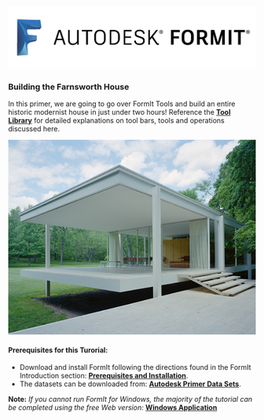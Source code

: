 ![](/assets/b5030b43-df24-4259-ad6a-94bcad61bc78.png)

### Building the Farnsworth House

In this primer, we are going to go over FormIt Tools and build an entire historic modernist house in just under two hours! Reference the [**Tool Library**](../tool-library/tool-library.md) for detailed explanations on tool bars, tools and operations discussed here. 

![](./images/49e004f3-d500-4890-9188-e8a87c1e396a-2.png)

#### Prerequisites for this Turorial:
- Download and install FormIt following the directions found in the FormIt Introduction section: [**Prerequisites and Installation**](../formit-introduction/prerequisites-and-installation.md).
- The datasets can be downloaded from: [**Autodesk Primer Data Sets**](https://autodesk.app.box.com/s/thavswirrbflit27rbqzl26ljj7fu1uv).

**Note:** *If you cannot run FormIt for Windows, the majority of the tutorial can be completed using the free Web version:* [**Windows Application**](http://formit360.autodesk.com/app)

